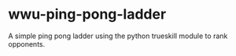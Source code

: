 wwu-ping-pong-ladder
====================

A simple ping pong ladder using the python trueskill module to rank opponents.
